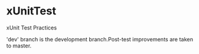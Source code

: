 # xUnitTest
xUnit Test Practices

'dev' branch is the development branch.Post-test improvements are taken to master.
